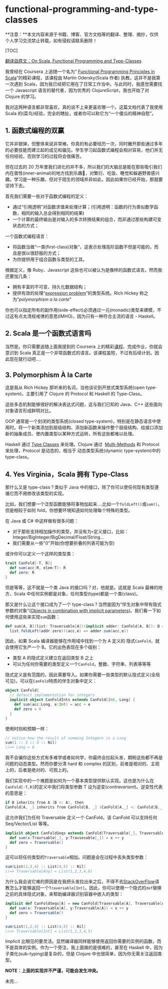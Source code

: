 # functional-programming-and-type-classes

<!--
Author: zhange
Email: zhange.zzg@gmail.com
create time: 2017-02-25 22:00:33
tags: [-]
description: -
-->

**注意：**本文内容来源于书籍、博客、官方文档等的翻译、整理、摘抄，仅供个人学习交流禁止转载，如有侵权请联系删除！

[TOC]

[翻译自原文：On Scala, Functional Programming and Type-Classes](https://alexn.org/blog/2012/11/02/scala-functional-programming-type-classes.html)

我曾经在 Coursera 上追随一个名为“ [Functional Programming Principles in Scala](https://www.coursera.org/course/progfun)”的精彩课程，该课程由 Martin Odersky(Scala 作者) 执教。这并不是我第一次遇到 Scala，因为我已经把它用在了日常工作当中。与此同时，我感觉需要找一个 Javascript 语言的替代者，因为优秀的 ClojureScript，我也开始了对 Clojure 的学习。

我对这两种语言都非常喜欢，真的说不上来更喜欢哪一个。这篇文档代表了我使用 Scala 的(菜鸟)经验，完全的瞎扯，或者你可以称它为“一个傻瓜的精神自慰”。

## 1. 函数式编程的双赢

它并非银弹，但整体来说非常棒。你真的有必要经历一次，同时撇开那些通过多年的必要技能而建立起的成见和偏见。学生学习起函数式编程会相对容易，他们并无任何经验，否则学习的过程将会很痛苦。

但在过去的 20 万年里我们进化的并不多，所以我们的大脑总是能在那些吸引我们内在兽性(inner-animal)的地方找到乐趣，对繁衍、吃饭、睡觉和躲避野兽感兴趣。学习是一种乐趣，但对于陌生的领域并非如此，因此如果你已经开始，那就要坚持下去。

首先我们需要一些对于函数式编程的定义：

- 通过“引用透明”对函数求值来处理计算；(引用透明：函数的行为类似数学函数，相同的输入总会得到相同的结果)
- 一个计算的最终输出是对输入的多次转换结果的组合，而非通过那些构建可变状态的方式；

一个函数式编程语言：

- 将函数当做“一类(first-class)对象”，这表示处理高阶函数不但是可能的，而且是很以很舒服的方式；
- 为你提供用于组合函数与类型的工具。

根据定义，像 Ruby、Javascript 这些也可以被认为是像样的函数式语言。然而我还要加几条：

- 拥有丰富的不可变、持久化数据结构；
- 提供有效的处理“[expression problem](http://en.wikipedia.org/wiki/Expression_problem)”的类型系统。Rich Hickey 称之为“*polymorphism a la carte*”

你也可以指定所有的副作用(side-effect)必须通过一元(monadic)类型来建模，不过这有点太清规戒律的意思(IMHO)，因为只有一种符合主流的语言 - Haskell。

## 2. Scala 是一个函数式语言吗

当然是。你只需要追随上面我提到的 Coursera 上的精彩[课程](https://www.coursera.org/course/progfun)、完成作业，你就会意识到 Scala 真正是一个非常函数式的语言。该课程虽短，不过有后续计划。因此现在就行动吧....

## 3. Polymorphism À la Carte

这是我从 Rich Hickey 那听来的名词，当他谈论到开放式类型系统(open type-system)，主要引用了 Clojure 的 Protocol 和 Haskell 的 Type-Class。

这些多态机制能够很好的解决表达式问题，这与我们已知的 Java、C++ 这些面向对象语言形成鲜明对比。

OOP 通常是一个封闭的类型系统(closed type-system)，特别是在静态语言中使用时。将一个新类添加到层级结构、添加新函数来操作整个层级结构、给接口添加新的抽象成员、使内置类型以某种方式运转，所有这些都难以处理。

Haskell 通过 [Type Classes](http://en.wikipedia.org/wiki/Type_class) 来处理。Clojure 通过  [Multi-Methods](http://en.wikipedia.org/wiki/Multiple_dispatch) 和 Protocol 来处理，Protocol 是动态的，相当于 动态类型系统(dynamic type-system)中的 type-class。

## 4. Yes Virginia，Scala 拥有 Type-Class

那什么又是 type-class？类似于 Java 中的接口，除了你可以使任何现有类型遵循它而不用修改该类型的实现。

比如，我们想要一个泛型函数能够将事物加起来....比如一个`foldLeft()`或`sum()`，但是相较于如何 fold，你想要环境知道如何处理每个特殊的类型。

在 Java 或 C# 中这样做有很多问题：

- 对于那些支持相加操作的类型，并没有为`+`定义接口，比如：Integer/BigInteger/BigDecimal/Float/String...
- 我们需要从一些"0"开始(你想要折叠的列表可能为空)

或许你可以定义一个这样的类型类：

```scala
trait CanFold[-T, R]{
  def sum(acc:R, elem:T): R
  def zero: R
}
```

但是等等，这不就是一个类 Java 的接口吗？对，他就是。这就是 Scala 最棒的地方，Scala 中任何实例都是对象，任何类型(type)都是一个类(class)。

那又是什么让这个接口成为了一个 type-class？当然是因为“伴生对象中带有隐式参数的对象”([Objects in combination with implicit parameters](http://ropas.snu.ac.kr/~bruno/papers/TypeClasses.pdf))。我们看一下如何使用这些来实现`sum`函数：

```scala
def sum[A, B](list: Traversable[A])(implicit adder: CanFold[A, B]): B = 
  list.foldLeft(addr.zero)((acc,e) => adder.sum(acc,e))
```

因此，如果 Scala 编译器能够在作用域中找到一个为 A 定义的 隐式`CanFold`，就会使用它生产一个 B。它的出色表现在多个级别：

- 类型 A 的隐式定义建立在返回类型 B 之上
- 可以为任何你需要的类型定义一个`CanFold`，整数、字符串、列表等等等

隐式定义是有范围的，因此需要导入。如果你需要一些类型的默认隐式定义(全局可见)，可以在`CanFold`特质的伴生对象中定义：

```scala
object CanFold{
  // default implementation for integers
  implicit object CanFoldInts extends CanFold[Int, Long] {
    def sum(acc:Long, e:Int) = acc + e
    def zero = 0
  }
}
```

使用时则和预期一样：

```scala
// notice how the result of summing Integers is a Long
sum(1 :: 2 :: 3 :: Nil)
//=> Long = 6
```

我不会骗你这些方式有多难学或者如何学，你最终会拉起头发，期盼这些都不再是问题的动态类型。然而你要分清 hard 和 complex 的区别，前者是相对的、主观上的，后者是绝对的、可观上的。

我们实现中的一个难题是如何为一个基本类型提供默认实现。这也是为什么在`CanFold[-T,R]`的定义中我们将类型参数 T 设为逆变(*contravariant*)。逆变性代表的意思是：

```scala
if B inherits from A (B <: A), then
CanFold[A, _] inherits from CanFold[B, _] (CanFold[A,_] <: CanFold[B,_])
```

这允许我们为任何 Traversable 定义一个 CanFold，该 CanFold 可以支持任何 Seq/Vector/List 等等。

```scala
implicit object CanFoldSeqs extends CanFold[Traversable[_], Traversable[_]] {
  def sum(x:Travrsable[_], y:Travsesable[_]) = x ++ y
  def zero = Traversable()
}
```

这可以将任何类型的`Traversable`相加。问题是会在过程中丢失类型参数：

```scala
sum(List(1,3,4) :: List(4,5) :: Nil)
//=> Traversable[Any] = List(1,2,3,4,6)
```

为什么我会说它难的原因是在我把头发拉出来之后，不得不去[StackOverFlow](http://stackoverflow.com/questions/13176697/problems-with-contravariance-in-scala)请教怎么才能够返回一个`Traversable[Int]`。因此，你可以使用一个隐式的`def`替换之前的具体隐式对象，来帮助编译器识别容器中嵌入的类型：

```scala
implicit def CanFoldSeqs[A] = new CanFold[Traversable[A], Traversable[A]] {
  def sum(x: Traversable[A], y:Traversable[A]) = x ++ y
  def zero = Traversable()
}

sum(List(1,2,3) :: List(4,5) :: Nil)
//=> Traversable[Int] = List(1,2,3,4,5)
```

Implicit 比眼见的要灵活。显然编译器同样能够使用返回你需要的实例的函数，而不是具体的实例。作为一个旁注，我上面做的是很难的，甚至在 Haskell 中，因为子类化(sub-typing)是复杂的，但是 Clojure 中也很简单，因为你无需关注返回类型。

**NOTE：上面的实现并不严谨，可能会发生冲突。**

未完...

